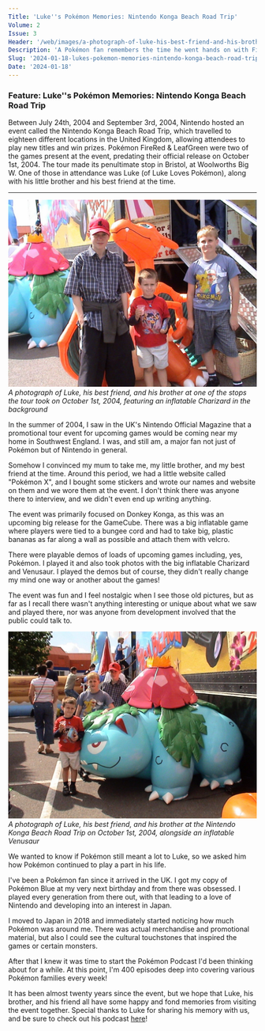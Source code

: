 ```yaml
---
Title: 'Luke''s Pokémon Memories: Nintendo Konga Beach Road Trip'
Volume: 2
Issue: 3
Header: '/web/images/a-photograph-of-luke-his-best-friend-and-his-brother-at-one-of-the-stops-the-tour-took-on-october-1s.jpeg'
Description: 'A Pokémon fan remembers the time he went hands on with FireRed & Leaf Green prior to official launch. We also have the latest Pokémon news, and more from the Johto Times mailbag'
Slug: '2024-01-18-lukes-pokemon-memories-nintendo-konga-beach-road-trip'
Date: '2024-01-18'
---
```

### Feature: Luke''s Pokémon Memories: Nintendo Konga Beach Road Trip
Between July 24th, 2004 and September 3rd, 2004, Nintendo hosted an event called the Nintendo Konga Beach Road Trip, which travelled to eighteen different locations in the United Kingdom, allowing attendees to play new titles and win prizes. Pokémon FireRed & LeafGreen were two of the games present at the event, predating their official release on October 1st, 2004. The tour made its penultimate stop in Bristol, at Woolworths Big W. One of those in attendance was Luke (of Luke Loves Pokémon), along with his little brother and his best friend at the time.

* * *



[![A photograph of Luke, his best friend, and his brother at one of the stops the tour took on October 1st, 2004, featuring an inflatable Charizard in the background](/web/images/a-photograph-of-luke-his-best-friend-and-his-brother-at-one-of-the-stops-the-tour-took-on-october-1s.jpeg)](/web/images/a-photograph-of-luke-his-best-friend-and-his-brother-at-one-of-the-stops-the-tour-took-on-october-1s.jpeg)*A photograph of Luke, his best friend, and his brother at one of the stops the tour took on October 1st, 2004, featuring an inflatable Charizard in the background*



In the summer of 2004, I saw in the UK's Nintendo Official Magazine that a promotional tour event for upcoming games would be coming near my home in Southwest England. I was, and still am, a major fan not just of Pokémon but of Nintendo in general.

Somehow I convinced my mum to take me, my little brother, and my best friend at the time. Around this period, we had a little website called "Pokémon X", and I bought some stickers and wrote our names and website on them and we wore them at the event. I don't think there was anyone there to interview, and we didn't even end up writing anything.

The event was primarily focused on Donkey Konga, as this was an upcoming big release for the GameCube. There was a big inflatable game where players were tied to a bungee cord and had to take big, plastic bananas as far along a wall as possible and attach them with velcro. 

There were playable demos of loads of upcoming games including, yes, Pokémon. I played it and also took photos with the big inflatable Charizard and Venusaur. I played the demos but of course, they didn't really change my mind one way or another about the games!

The event was fun and I feel nostalgic when I see those old pictures, but as far as I recall there wasn't anything interesting or unique about what we saw and played there, nor was anyone from development involved that the public could talk to.



[![A photograph of Luke, his best friend, and his brother at the Nintendo Konga Beach Road Trip on October 1st, 2004, alongside an inflatable Venusaur](/web/images/a-photograph-of-luke-his-best-friend-and-his-brother-at-the-nintendo-konga-beach-road-trip-on-octobe.jpeg)](/web/images/a-photograph-of-luke-his-best-friend-and-his-brother-at-the-nintendo-konga-beach-road-trip-on-octobe.jpeg)*A photograph of Luke, his best friend, and his brother at the Nintendo Konga Beach Road Trip on October 1st, 2004, alongside an inflatable Venusaur*



We wanted to know if Pokémon still meant a lot to Luke, so we asked him how Pokémon continued to play a part in his life.

I've been a Pokémon fan since it arrived in the UK. I got my copy of Pokémon Blue at my very next birthday and from there was obsessed. I played every generation from there out, with that leading to a love of Nintendo and developing into an interest in Japan.

I moved to Japan in 2018 and immediately started noticing how much Pokémon was around me. There was actual merchandise and promotional material, but also I could see the cultural touchstones that inspired the games or certain monsters.

After that I knew it was time to start the Pokémon Podcast I'd been thinking about for a while. At this point, I'm 400 episodes deep into covering various Pokémon families every week!

It has been almost twenty years since the event, but we hope that Luke, his brother, and his friend all have some happy and fond memories from visiting the event together. Special thanks to Luke for sharing his memory with us, and be sure to check out his podcast [here](https://podcasts.apple.com/us/podcast/luke-loves-pok%C3%A9mon/id1410295368)!